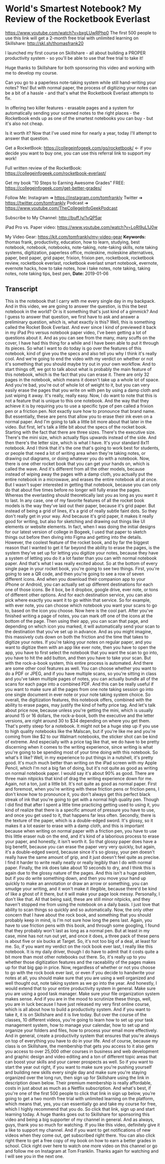 # World's Smartest Notebook? My Review of the Rocketbook Everlast
https://www.youtube.com/watch?v=bxgLUwRPhp0
The first 500 people to use this link will get a 2-month free trial with unlimited learning on Skillshare: http://skl.sh/thomasfrank20 

I launched my first course on Skillshare - all about building a PROPER productivity system - so you'll be able to use that free trial to take it!

Huge thanks to Skillshare for both sponsoring this video and working with me to develop my course.

Can you go to a paperless note-taking system while still hand-writing your notes? Yes! But with normal paper, the process of digitizing your notes can be a bit of a hassle - and that's what the Rocketbook Everlast attempts to fix.

In offering two killer features - erasable pages and a system for automatically sending your scanned notes to the right places - the Rocketbook ends up as one of the smartest notebooks you can buy - but it's also not cheap. 

Is it worth it? Now that I've used mine for nearly a year, today I'll attempt to answer that question.

Get a RocketBook: https://collegeinfogeek.com/go/rocketbook/ ← if you decide you want to buy one, you can use this referral link to support my work!

Full written review of the RocketBook: https://collegeinfogeek.com/rocketbook-everlast/

Get my book "10 Steps to Earning Awesome Grades" FREE: 
https://collegeinfogeek.com/get-better-grades/

Follow Me:
Instagram ➔ https://instagram.com/tomfrankly
Twitter ➔ https://twitter.com/tomfrankly
Podcast ➔ https://www.youtube.com/TheCollegeInfoGeekPodcast

Subscribe to My Channel:
http://buff.ly/1vQP5ar

iPad Pro vs. Paper video: https://www.youtube.com/watch?v=LoRl9uL1J0w

My Video Gear:
https://kit.com/tomfrankly/my-video-gear
**Keywords:** thomas frank, productivity, education, how to learn, studying, best notebook, notebook, notebooks, note-taking, note-taking skills, note taking systems, digitization, paperless office, moleskine, moleskine alternatives, paper, best paper, grid paper, frixion, frixion pen, rocketbook, rocketbook review, rocketbook everlast, rocketbook everlast smart notebook, evernote, evernote hacks, how to take notes, how i take notes, note taking, taking notes, note taking tips, best pen, 
**Date:** 2019-01-06

## Transcript
 This is the notebook that I carry with me every single day in my backpack. And in this video, we are going to answer the question, is this the best notebook in the world? Or is it something that's just kind of a gimmick? And I guess to answer that question, we first have to ask and answer a preliminary question, which is, what exactly is this? Well, this is something called the Rocket Book Everlast. And ever since I kind of previewed it back in my iPad Pro versus notebook paper video, I've been getting a lot of questions about it. And as you can see from the many, many scuffs on the cover, I have had this thing for a while and I have been able to put it through its pieces. So what I want to do today is go over the features of this notebook, kind of give you the specs and also tell you why I think it's really cool. And we're going to end the video with my verdict on whether or not it's something that you should maybe try out in your own workflow. And to start things off, we got to talk about what is probably the main feature of this notebook, which is the fact that you can erase it. There are only 32 pages in the notebook, which means it doesn't take up a whole lot of space. And you're bad, you're out of whole lot of weight to it, but you can very easily erase the pages that you write on with pen by using a damp cloth and just wiping it away. It's really, really easy. Now, I do want to note that this is not a feature that is unique to this one notebook. And the way that they achieve it is by requiring you to use a specific type of pen called a frixion pen or a friction pen. Not exactly sure how to pronounce that brand name. But essentially, these are pens that allow you to erase their ink even on a normal paper. And I'm going to talk a little bit more about that later in the video. But first, let's talk a little bit about the specs of the rocket book. Starting with the fact that there are three sizes. There's the executive size. There's the mini size, which actually flips upwards instead of the side. And then there's the letter size, which is what I have. It's your standard 8x11 notebook. And I think that it's the one that's going to work best for students, or people that need a lot of writing area when they're taking notes, or drawing out diagrams, or doing whatever you do with a notebook. Now, there is one other rocket book that you can get your hands on, which is called the wave. And it's different from all the other models, because instead of wiping away the pages with a damp cloth, you actually put the entire notebook in a microwave, and erases the entire notebook all at once. But I wasn't super interested in getting that notebook, because you can only do that about five times before no longer will fully erase the pages. Whereas the everlasting should theoretically last you as long as you want it to last. In any case, one of my favorite features of all the rocket book models is the way they've laid out their paper, because it's grid paper. But instead of being a grid of lines, it's a grid of really subtle faint dots. So they don't really get in your way. And because it's grid paper, it makes it really good for writing, but also for sketching and drawing out things like UI elements or website elements. In fact, when I was doing the initial designs for our latest version of college in Bogeek, I used that paper to sketch things out before then diving into Figma and getting into the details. However, the coolest feature of the rocket book, and by far the biggest reason that I wanted to get it far beyond the ability to erase the pages, is the system they've set up for letting you digitize your notes, because they have a system of letting you do it a lot faster than you can with normal notebook paper. And that's what I was really excited about. So at the bottom of every single page in your rocket book, you're going to see two things. First, you're going to see a QR code, and then you're going to see a row of seven different icons. And when you download their companion app to your iPhone or Android, you can actually set up different destinations for each one of those icons. Be it box, be it dropbox, google drive, ever note, or tons of different other options. And for each destination service, you can also pick where exactly you want it to go within that service. So for example, with ever note, you can choose which notebook you want your scans to go to, based on the icon you choose. Now here is the cool part. After you've finished writing a page of notes, you can mark off one of the icons at the bottom of the page. Then using their app, you can scan that page, and depending on which icon you marked, it will automatically send your scan to the destination that you've set up in advance. And as you might imagine, this massively cuts down on both the friction and the time that takes to digitize your notes. If you're taking your notes on regular paper, and you want to digitize them with an app like ever note, then you have to open the app, you have to first select the notebook that you want the scan to go into, you have to hit the add button, and then you have to take your scan. But with the rock-a-book system, this entire process is automated. And there are some other cool features as well. You can choose whether you want to do a PDF or JPEG, and if you have multiple scans, so you're sitting in class and you've taken multiple pages of notes, you can actually bundle all of the scans for each page into a combined PDF. And this can be really useful if you want to make sure all the pages from one note taking session go into one single document in ever note or your note taking system choice. So overall, the digitization features, this notebook offers, combined with the ability to erase pages, may justify the kind of hefty price tag. And let's talk about price now, because unless you're getting the mini, which is usually around 15 or 16 dollars, the rock-a-book, both the executive and the letter versions, are right around 30 to $34 depending on where you get them. That's pretty steep for a notebook. It might not be a huge step up if you use to high quality notebooks like the Malscan, but if you're like me and you're coming from like $2 to our Walmart notebooks, the sticker shot can be kind of extreme. And especially with a price tag like that, we do have to be pretty discerning when it comes to the writing experience, since writing is what you're going to be spending most of your time doing with this notebook. So what's it like? Well, in my experience to put things in a nutshell, it's pretty good. It's much much better than writing on the iPad screen with my Apple Pencil, which I'm not a big fan of doing, but it's not quite as good as writing on normal notebook paper. I would say it's about 90% as good. There are three main nitpicks that kind of drag the writing experience down for me. Again, not a ton, just a little bit. It's not quite as good as normal paper. First and foremost, when you're writing with these friction pens or friction pens, I don't know how to pronounce it, you don't always get this perfect black streak of ink that you're going to get with a normal high quality pen. Though I did find that after I spent a little time practicing getting used to using it, you kind of realize that there is a specific amount of pressure you have to use, and once you get used to it, that happens far less often. Secondly, there is the texture of the paper, which is a double-edged sword. It's glossy, so it makes it a lot easier to erase with a damp cloth, and this is important because when writing on normal paper with a friction pen, you have to use this little eraser nub on the end, and it's kind of a laborious process to erase your paper, and honestly, it isn't worth it. So that glossy paper does have a big benefit, because you can erase the paper very very quickly, but again, it's a double-edged sword, because since it's so glossy, your pen doesn't really have the same amount of grip, and it just doesn't feel quite as precise. I find it harder to write really neatly or really legibly than I do with normal paper. Finally, the ink does take about 10 seconds to dry, and I think this is again due to the glossy nature of the pages. And this isn't a huge problem, but if you do write something down, and then you move your hand up quickly to make an annotation or draw an arrow or something, you can smudge your writing, and it won't make it illegible, because there'd be kind of like a ghost of it there, but it will make your page look messy. Personally, I don't like that. All that being said, these are still minor nitpicks, and they haven't stopped me from using the notebook on a daily basis. I just love that ability to scan things so quickly and so automatically. Now, the only other concern that I have about the rock book, and something that you should probably keep in mind, is I'm not sure how long the pens last. Again, you have to use friction pens with this book, and through some googling, I found that they probably won't last as long as a normal pen. But at least in my case, mine has not run out yet, and once it does, a three pack of these pens is about five or six bucks at Target. So, it's not too big of a deal, at least for me. So, if you want my verdict on the rock book ever last, I really like this notebook. It is my daily driver, though I do have to admit that it costs quite a bit more than most other notebooks out there. So, it's really up to you whether those digitization features and the raceability of the pages makes up for that big gap in price. Now, regardless of whether or not you choose to go with the rock book ever last, or even if you decide to handwrite your notes at all, you should make sure that you are using a well organized and well thought out, note taking system as we go into the year. And honestly, I would extend that to your entire productivity system in general. Make sure you are using a good task manager. Make sure your file organization system makes sense. And if you are in the mood to scrutinize these things, well, you are in luck because I have just released my very first online course, which is all about how to build a productivity system. And if you want to take it, it is on Skillshare and it is live today. But over the course of the classes, 10 different videos, you're going to learn how to set up your task management system, how to manage your calendar, how to set up and organize your folders and files, how to process your email more effectively. And in general, create a productivity system that ensures that you're always on top of everything you have to do in your life. And of course, because my class is on Skillshare, the membership that gets you access to it also gets you access to over 25,000 other courses in business and web development and graphic design and video editing and a ton of different topic areas that can boost your skills and your career prospects as well. So if you want to start the year out right, if you want to make sure you're pushing yourself and building new skills every single day and make sure you're staying organized over the long run, then sign up for Skillshare using the link in description down below. Their premium membership is really affordable, costs in just about as much as a Netflix subscription. And what's best, if you're one of the first 500 people to click that link in sign up below, you're going to get a two month free trial with unlimited learning on the platform, which means that, yes, you can essentially go and take my course for free, which I highly recommend that you do. So click that link, sign up and start learning today. A huge thanks goes out to Skillshare for sponsoring this video and being a big supporter of my channel in general. And as always, guys, thank you so much for watching. If you like this video, definitely give it a like to support my channel. And if you want to get notifications of new videos when they come out, get subscribed right there. You can also click right there to get a free copy of my book on how to earn a better grades in school. Click right over here to watch one more video on this channel or go and follow me on Instagram at Tom Franklin. Thanks again for watching and I will see you in the next one.
